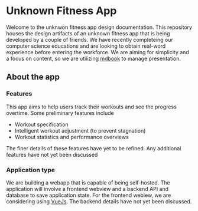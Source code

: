 # Unknown Fitness App

Welcome to the unknwon fitness app design documentation. This repository houses the design artifacts of an unknown fitness app that is being developed by a couple of friends. We have recently completeing our computer science educations and are looking to obtain real-word experience before entering the workforce. We are aiming for simplicity and a focus on content, so we are utilizing [mdbook](https://github.com/rust-lang/mdBook) to manage presentation. 

## About the app

### Features

This app aims to help users track their workouts and see the progress overtime. Some preliminary features include

- Workout specification
- Intelligent workout adjustment (to prevent stagnation)
- Workout statistics and performance overviews

The finer details of these features have yet to be refined. Any additional features have not yet been discussed

### Application type

We are building a webapp that is capable of being self-hosted. The application will involve a frontend webview and a backend API and database to save application state. For the frontend webiew, we are considering using [VueJs](https://vuejs.org). The backend details have not yet been discussed.
